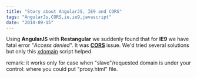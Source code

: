 ```yaml
---
title: "Story about AngularJS, IE9 and CORS"
tags: "AngularJs,CORS,ie,ie9,javascript"
date: "2014-09-15"
---
```


Using **AngularJS** with **Restangular** we suddenly found that for **IE9** we have fatal error "_Access denied_". It was **[CORS](https://en.wikipedia.org/wiki/Cross-origin_resource_sharing "wiki")** issue. We'd tried several solutions but only this [xdomain](https://github.com/jpillora/xdomain "github") script helped.

remark: it works only for case when "slave"/requested domain is under your control: where you could put "proxy.html" file.
